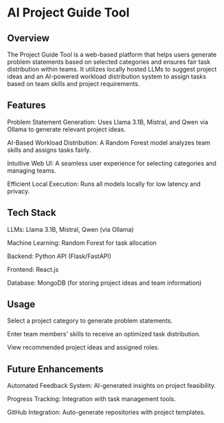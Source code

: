 # AI Project Guide Tool
 
## Overview

The Project Guide Tool is a web-based platform that helps users generate problem statements based on selected categories and ensures fair task distribution within teams. It utilizes locally hosted LLMs to suggest project ideas and an AI-powered workload distribution system to assign tasks based on team skills and project requirements.

## Features

Problem Statement Generation: Uses Llama 3.1B, Mistral, and Qwen via Ollama to generate relevant project ideas.

AI-Based Workload Distribution: A Random Forest model analyzes team skills and assigns tasks fairly.

Intuitive Web UI: A seamless user experience for selecting categories and managing teams.

Efficient Local Execution: Runs all models locally for low latency and privacy.

## Tech Stack

LLMs: Llama 3.1B, Mistral, Qwen (via Ollama)

Machine Learning: Random Forest for task allocation

Backend: Python API (Flask/FastAPI)

Frontend: React.js

Database: MongoDB (for storing project ideas and team information)

## Usage

Select a project category to generate problem statements.

Enter team members' skills to receive an optimized task distribution.

View recommended project ideas and assigned roles.

## Future Enhancements

Automated Feedback System: AI-generated insights on project feasibility.

Progress Tracking: Integration with task management tools.

GitHub Integration: Auto-generate repositories with project templates.
